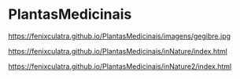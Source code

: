 # PlantasMedicinais

https://fenixculatra.github.io/PlantasMedicinais/imagens/gegibre.jpg

https://fenixculatra.github.io/PlantasMedicinais/inNature/index.html

https://fenixculatra.github.io/PlantasMedicinais/inNature2/index.html
